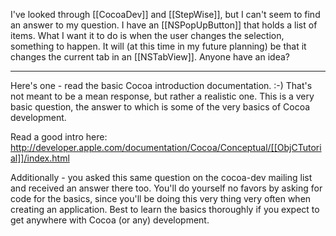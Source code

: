 I've looked through [[CocoaDev]] and [[StepWise]], but I can't seem to find an answer to my question. I have an [[NSPopUpButton]] that holds a list of items. What I want it to do is when the user changes the selection, something to happen. It will (at this time in my future planning) be that it changes the current tab in an [[NSTabView]]. Anyone have an idea?

----

Here's one - read the basic Cocoa introduction documentation. :-) That's not meant to be a mean response, but rather a realistic one. This is a very basic question, the answer to which is some of the very basics of Cocoa development. 

Read a good intro here: http://developer.apple.com/documentation/Cocoa/Conceptual/[[ObjCTutorial]]/index.html

Additionally - you asked this same question on the cocoa-dev mailing list and received an answer there too. You'll do yourself no favors by asking for code for the basics, since you'll be doing this very thing very often when creating an application. Best to learn the basics thoroughly if you expect to get anywhere with Cocoa (or any) development.